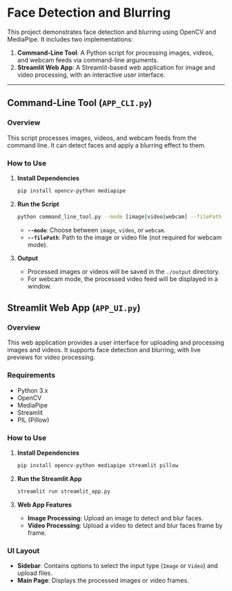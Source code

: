 # Face Detection and Blurring

This project demonstrates face detection and blurring using OpenCV and MediaPipe. It includes two implementations:

1. **Command-Line Tool**: A Python script for processing images, videos, and webcam feeds via command-line arguments.
2. **Streamlit Web App**: A Streamlit-based web application for image and video processing, with an interactive user interface.

---

## Command-Line Tool (`APP_CLI.py`)

### Overview

This script processes images, videos, and webcam feeds from the command line. It can detect faces and apply a blurring effect to them.



### How to Use

1. **Install Dependencies**

    ```bash
    pip install opencv-python mediapipe
    ```

2. **Run the Script**

    ```bash
    python command_line_tool.py --mode [image|video|webcam] --filePath [path/to/your/file]
    ```

    - **`--mode`**: Choose between `image`, `video`, or `webcam`.
    - **`--filePath`**: Path to the image or video file (not required for webcam mode).

3. **Output**

    - Processed images or videos will be saved in the `./output` directory.
    - For webcam mode, the processed video feed will be displayed in a window.



## Streamlit Web App (`APP_UI.py`)

### Overview

This web application provides a user interface for uploading and processing images and videos. It supports face detection and blurring, with live previews for video processing.

### Requirements

- Python 3.x
- OpenCV
- MediaPipe
- Streamlit
- PIL (Pillow)

### How to Use

1. **Install Dependencies**

    ```bash
    pip install opencv-python mediapipe streamlit pillow
    ```

2. **Run the Streamlit App**

    ```bash
    streamlit run streamlit_app.py
    ```

3. **Web App Features**

    - **Image Processing**: Upload an image to detect and blur faces.
    - **Video Processing**: Upload a video to detect and blur faces frame by frame.

### UI Layout

- **Sidebar**: Contains options to select the input type (`Image` or `Video`) and upload files.
- **Main Page**: Displays the processed images or video frames.




